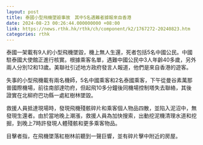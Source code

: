 ```yaml
---
layout: post
title: 泰國小型飛機墜毀事故　其中5名遇難者據報來自香港
date: 2024-08-23 00:26:44.000000000 +08:00
link: https://news.rthk.hk/rthk/ch/component/k2/1767272-20240823.htm
categories: rthk
---
```


泰國一架載有9人的小型飛機墜毀，機上無人生還，死者包括5名中國公民。中國駐泰國大使館正進行核實。根據乘客名單，遇難中國公民中3人年齡40多歲，另外兩人分別12和13歲。美聯社引述地方政府發言人報道，他們是來自香港的遊客。

失事的小型飛機載有兩名機師，5名中國乘客和2名泰國乘客，下午從曼谷素萬那普國際機場，前往南部達叻府，但起飛10多分鐘後同機場控制塔失去聯絡，其後證實在北柳府巴功縣一處紅樹林墜毀。

救援人員抵達現場時，發現飛機殘骸碎片和乘客個人物品四散，並陷入泥沼中，無發現生還者。由於當地晚上潮漲，救援人員為加快搜索，出動挖泥機清理水道和挖掘，到晚上7時許發現人體殘骸和更多乘客物品。

目擊者指，在飛機墜落紅樹林前聽到一聲巨響，並有碎片擊中附近的房屋。
